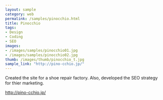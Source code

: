 ```yaml
---
layout: sample
category: web
permalink: /samples/pinocchio.html
title: Pinocchio
tags:
- Design
- Coding
- SEO
images:
- /images/samples/pinocchio01.jpg
- /images/samples/pinocchio02.jpg
thumb: /images/thumb/pinocchio_t.jpg
sample_link: "http://pino-cchio.jp/"
---
```

Created the site for a shoe repair factory. Also, developed the SEO strategy for thier marketing.
<p><a href="http://pino-cchio.jp/" target="_blank">http://pino-cchio.jp/</a></p>
